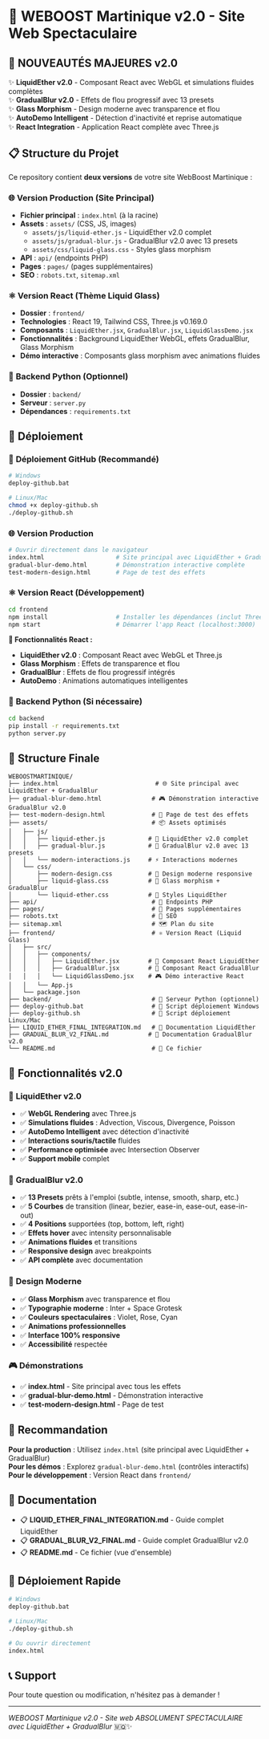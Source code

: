 # 🌊 WEBOOST Martinique v2.0 - Site Web Spectaculaire

## 🎉 **NOUVEAUTÉS MAJEURES v2.0**

✨ **LiquidEther v2.0** - Composant React avec WebGL et simulations fluides complètes  
✨ **GradualBlur v2.0** - Effets de flou progressif avec 13 presets  
✨ **Glass Morphism** - Design moderne avec transparence et flou  
✨ **AutoDemo Intelligent** - Détection d'inactivité et reprise automatique  
✨ **React Integration** - Application React complète avec Three.js  

## 📋 Structure du Projet

Ce repository contient **deux versions** de votre site WebBoost Martinique :

### 🌐 **Version Production (Site Principal)**
- **Fichier principal** : `index.html` (à la racine)
- **Assets** : `assets/` (CSS, JS, images)
  - `assets/js/liquid-ether.js` - LiquidEther v2.0 complet
  - `assets/js/gradual-blur.js` - GradualBlur v2.0 avec 13 presets
  - `assets/css/liquid-glass.css` - Styles glass morphism
- **API** : `api/` (endpoints PHP)
- **Pages** : `pages/` (pages supplémentaires)
- **SEO** : `robots.txt`, `sitemap.xml`

### ⚛️ **Version React (Thème Liquid Glass)**
- **Dossier** : `frontend/`
- **Technologies** : React 19, Tailwind CSS, Three.js v0.169.0
- **Composants** : `LiquidEther.jsx`, `GradualBlur.jsx`, `LiquidGlassDemo.jsx`
- **Fonctionnalités** : Background LiquidEther WebGL, effets GradualBlur, Glass Morphism
- **Démo interactive** : Composants glass morphism avec animations fluides

### 🐍 **Backend Python (Optionnel)**
- **Dossier** : `backend/`
- **Serveur** : `server.py`
- **Dépendances** : `requirements.txt`

## 🚀 Déploiement

### 🎯 **Déploiement GitHub (Recommandé)**
```bash
# Windows
deploy-github.bat

# Linux/Mac
chmod +x deploy-github.sh
./deploy-github.sh
```

### 🌐 **Version Production**
```bash
# Ouvrir directement dans le navigateur
index.html                    # Site principal avec LiquidEther + GradualBlur
gradual-blur-demo.html        # Démonstration interactive complète
test-modern-design.html       # Page de test des effets
```

### ⚛️ **Version React (Développement)**
```bash
cd frontend
npm install                   # Installer les dépendances (inclut Three.js v0.169.0)
npm start                     # Démarrer l'app React (localhost:3000)
```

**🎨 Fonctionnalités React :**
- **LiquidEther v2.0** : Composant React avec WebGL et Three.js
- **Glass Morphism** : Effets de transparence et flou
- **GradualBlur** : Effets de flou progressif intégrés
- **AutoDemo** : Animations automatiques intelligentes

### 🐍 **Backend Python (Si nécessaire)**
```bash
cd backend
pip install -r requirements.txt
python server.py
```

## 📁 Structure Finale

```
WEBOOSTMARTINIQUE/
├── index.html                           # 🌐 Site principal avec LiquidEther + GradualBlur
├── gradual-blur-demo.html              # 🎮 Démonstration interactive GradualBlur v2.0
├── test-modern-design.html             # 🧪 Page de test des effets
├── assets/                             # 📦 Assets optimisés
│   ├── js/
│   │   ├── liquid-ether.js            # 🌊 LiquidEther v2.0 complet
│   │   ├── gradual-blur.js            # 💎 GradualBlur v2.0 avec 13 presets
│   │   └── modern-interactions.js     # ⚡ Interactions modernes
│   └── css/
│       ├── modern-design.css          # 🎨 Design moderne responsive
│       ├── liquid-glass.css           # 💎 Glass morphism + GradualBlur
│       └── liquid-ether.css           # 🌊 Styles LiquidEther
├── api/                                # 🔌 Endpoints PHP
├── pages/                              # 📄 Pages supplémentaires
├── robots.txt                          # 🤖 SEO
├── sitemap.xml                         # 🗺️ Plan du site
├── frontend/                           # ⚛️ Version React (Liquid Glass)
│   ├── src/
│   │   ├── components/
│   │   │   ├── LiquidEther.jsx        # 🌊 Composant React LiquidEther
│   │   │   ├── GradualBlur.jsx        # 💎 Composant React GradualBlur
│   │   │   └── LiquidGlassDemo.jsx    # 🎮 Démo interactive React
│   │   └── App.js
│   └── package.json
├── backend/                            # 🐍 Serveur Python (optionnel)
├── deploy-github.bat                   # 🚀 Script déploiement Windows
├── deploy-github.sh                    # 🚀 Script déploiement Linux/Mac
├── LIQUID_ETHER_FINAL_INTEGRATION.md   # 📖 Documentation LiquidEther
├── GRADUAL_BLUR_V2_FINAL.md           # 📖 Documentation GradualBlur v2.0
└── README.md                           # 📖 Ce fichier
```

## 🎨 Fonctionnalités v2.0

### 🌊 **LiquidEther v2.0**
- ✅ **WebGL Rendering** avec Three.js
- ✅ **Simulations fluides** : Advection, Viscous, Divergence, Poisson
- ✅ **AutoDemo Intelligent** avec détection d'inactivité
- ✅ **Interactions souris/tactile** fluides
- ✅ **Performance optimisée** avec Intersection Observer
- ✅ **Support mobile** complet

### 💎 **GradualBlur v2.0**
- ✅ **13 Presets** prêts à l'emploi (subtle, intense, smooth, sharp, etc.)
- ✅ **5 Courbes** de transition (linear, bezier, ease-in, ease-out, ease-in-out)
- ✅ **4 Positions** supportées (top, bottom, left, right)
- ✅ **Effets hover** avec intensity personnalisable
- ✅ **Animations fluides** et transitions
- ✅ **Responsive design** avec breakpoints
- ✅ **API complète** avec documentation

### 🎨 **Design Moderne**
- ✅ **Glass Morphism** avec transparence et flou
- ✅ **Typographie moderne** : Inter + Space Grotesk
- ✅ **Couleurs spectaculaires** : Violet, Rose, Cyan
- ✅ **Animations professionnelles**
- ✅ **Interface 100% responsive**
- ✅ **Accessibilité** respectée

### 🎮 **Démonstrations**
- ✅ **index.html** - Site principal avec tous les effets
- ✅ **gradual-blur-demo.html** - Démonstration interactive
- ✅ **test-modern-design.html** - Page de test

## 🌟 Recommandation

**Pour la production** : Utilisez `index.html` (site principal avec LiquidEther + GradualBlur)  
**Pour les démos** : Explorez `gradual-blur-demo.html` (contrôles interactifs)  
**Pour le développement** : Version React dans `frontend/`

## 📖 Documentation

- 📋 **LIQUID_ETHER_FINAL_INTEGRATION.md** - Guide complet LiquidEther
- 📋 **GRADUAL_BLUR_V2_FINAL.md** - Guide complet GradualBlur v2.0
- 📋 **README.md** - Ce fichier (vue d'ensemble)

## 🚀 Déploiement Rapide

```bash
# Windows
deploy-github.bat

# Linux/Mac  
./deploy-github.sh

# Ou ouvrir directement
index.html
```

## 📞 Support

Pour toute question ou modification, n'hésitez pas à demander !

---

*WEBOOST Martinique v2.0 - Site web ABSOLUMENT SPECTACULAIRE avec LiquidEther + GradualBlur* 🇲🇶✨